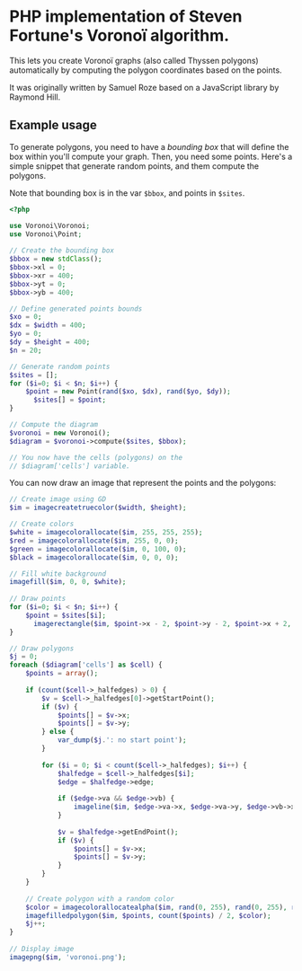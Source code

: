 # PHP implementation of Steven Fortune's Voronoï algorithm.

This lets you create Voronoï graphs (also called Thyssen polygons) automatically by computing the polygon coordinates based on the points.

It was originally written by Samuel Roze based on a JavaScript library by Raymond Hill.

## Example usage

To generate polygons, you need to have a _bounding box_ that will define the box within you'll compute your graph.
Then, you need some points. Here's a simple snippet that generate random points, and them compute the polygons.

Note that bounding box is in the var `$bbox`, and points in `$sites`.

```php
<?php 

use Voronoi\Voronoi;
use Voronoi\Point;
 
// Create the bounding box
$bbox = new stdClass();
$bbox->xl = 0;
$bbox->xr = 400;
$bbox->yt = 0;
$bbox->yb = 400;

// Define generated points bounds
$xo = 0;
$dx = $width = 400;
$yo = 0;
$dy = $height = 400;
$n = 20;

// Generate random points
$sites = [];
for ($i=0; $i < $n; $i++) {
    $point = new Point(rand($xo, $dx), rand($yo, $dy));
	  $sites[] = $point;
}

// Compute the diagram
$voronoi = new Voronoi();
$diagram = $voronoi->compute($sites, $bbox);

// You now have the cells (polygons) on the
// $diagram['cells'] variable.
```

You can now draw an image that represent the points and the polygons:
```php
// Create image using GD
$im = imagecreatetruecolor($width, $height);

// Create colors
$white = imagecolorallocate($im, 255, 255, 255);
$red = imagecolorallocate($im, 255, 0, 0);
$green = imagecolorallocate($im, 0, 100, 0);
$black = imagecolorallocate($im, 0, 0, 0);

// Fill white background
imagefill($im, 0, 0, $white);
 
// Draw points
for ($i=0; $i < $n; $i++) {
    $point = $sites[$i];
	  imagerectangle($im, $point->x - 2, $point->y - 2, $point->x + 2, $point->y + 2, $black);
}

// Draw polygons
$j = 0;
foreach ($diagram['cells'] as $cell) {
	$points = array();
 
	if (count($cell->_halfedges) > 0) {
		$v = $cell->_halfedges[0]->getStartPoint();
		if ($v) {
			$points[] = $v->x;
			$points[] = $v->y;
		} else {
			var_dump($j.': no start point');
		}
 
		for ($i = 0; $i < count($cell->_halfedges); $i++) {
			$halfedge = $cell->_halfedges[$i];
			$edge = $halfedge->edge;
 
			if ($edge->va && $edge->vb) {
				imageline($im, $edge->va->x, $edge->va->y, $edge->vb->x, $edge->vb->y, $red);
			}
 
			$v = $halfedge->getEndPoint();
			if ($v) {
				$points[] = $v->x;
				$points[] = $v->y;
			}
		}
	}
 
	// Create polygon with a random color
	$color = imagecolorallocatealpha($im, rand(0, 255), rand(0, 255), rand(0, 255), 50);
	imagefilledpolygon($im, $points, count($points) / 2, $color);
	$j++;
}
 
// Display image
imagepng($im, 'voronoi.png');

```
